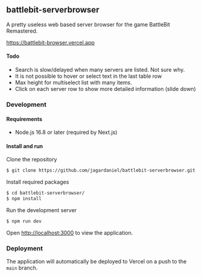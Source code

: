 ## battlebit-serverbrowser

A pretty useless web based server browser for the game BattleBit Remastered.

https://battlebit-browser.vercel.app

#### Todo

- Search is slow/delayed when many servers are listed. Not sure why.
- It is not possible to hover or select text in the last table row
- Max height for multiselect list with many items.
- Click on each server row to show more detailed information (slide down)

### Development

#### Requirements

- Node.js 16.8 or later (required by Next.js)

#### Install and run

Clone the repository

```bash
$ git clone https://github.com/jagardaniel/battlebit-serverbrowser.git
```

Install required packages

```bash
$ cd battlebit-serverbrowser/
$ npm install
```

Run the development server

```bash
$ npm run dev
```

Open [http://localhost:3000](http://localhost:3000) to view the application.

### Deployment

The application will automatically be deployed to Vercel on a push to the `main` branch.
